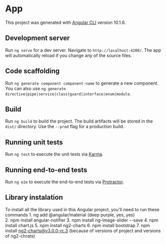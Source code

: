# App

This project was generated with [Angular CLI](https://github.com/angular/angular-cli) version 10.1.6.

## Development server

Run `ng serve` for a dev server. Navigate to `http://localhost:4200/`. The app will automatically reload if you change any of the source files.

## Code scaffolding

Run `ng generate component component-name` to generate a new component. You can also use `ng generate directive|pipe|service|class|guard|interface|enum|module`.

## Build

Run `ng build` to build the project. The build artifacts will be stored in the `dist/` directory. Use the `--prod` flag for a production build.

## Running unit tests

Run `ng test` to execute the unit tests via [Karma](https://karma-runner.github.io).

## Running end-to-end tests

Run `ng e2e` to execute the end-to-end tests via [Protractor](http://www.protractortest.org/).

## Library instalation

To install all the library used in this Angular project, you'll need to run these commands
      1. ng add @angular/material (deep purple, yes, yes) <br/>
	    2. npm install angular-notifier
	    3. npm install ng-image-slider --save
	    4. npm install chart.js
	    5. npm install ng2-charts
	    6. npm install bootstrap
	    7. npm install ng2-charts@v3.0.0-rc.3 (because of versions of project and versions of ng2-chrats)
